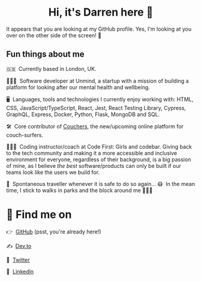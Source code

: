 <h1 align="center">Hi, it's Darren here 👋</h1>

It appears that you are looking at my GitHub profile. Yes, I'm looking at you over on the other side of the screen! 👀

## Fun things about me

🇬🇧&nbsp; Currently based in London, UK.

👨🏻‍💻&nbsp; Software developer at Unmind, a startup with a mission of building a platform for looking after our mental health
and wellbeing.

🖥&nbsp; Languages, tools and technologies I currently enjoy working with: HTML, CSS, JavaScript/TypeScript, React, Jest,
React Testing Library, Cypress, GraphQL, Express, Docker, Python, Flask, MongoDB and SQL.

🛠&nbsp; Core contributor of [Couchers](https://couchers.org/), the new/upcoming online platform for couch-surfers.

👨🏻‍🏫&nbsp; Coding instructor/coach at Code First: Girls and codebar. Giving back to the tech community and making it a more
accessible and inclusive environment for everyone, regardless of their background, is a big passion of mine, as I believe
_the best_ software/products can only be built if our teams look like the users we build for.

🛫&nbsp; Spontaneous traveller whenever it is safe to do so again... 😷 &nbsp;In the mean time, I stick to walks in parks and the block around
me 🚶🏻‍♂️

# 💌 Find me on

👉 &nbsp;[GitHub](https://github.com/darrenvong) (psst, you're already here!)

✍️ &nbsp;[Dev.to](https://dev.to/darrenvong)

🦜 &nbsp;[Twitter](https://twitter.com/MrDarrenV)

💼 &nbsp;[LinkedIn](https://linkedin.com/in/darrenvong)
